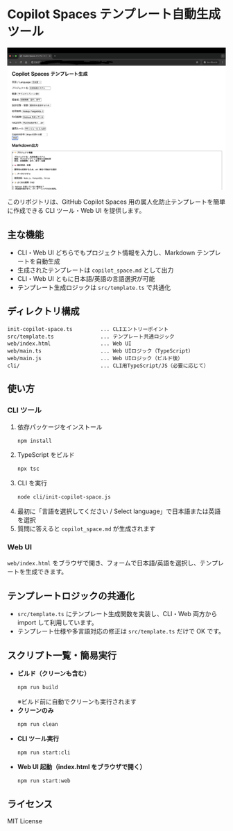 # Copilot Spaces テンプレート自動生成ツール

![Web UI プレビュー](assets/web-preview.png)

このリポジトリは、GitHub Copilot Spaces 用の属人化防止テンプレートを簡単に作成できる CLI ツール・Web UI を提供します。

## 主な機能

- CLI・Web UI どちらでもプロジェクト情報を入力し、Markdown テンプレートを自動生成
- 生成されたテンプレートは `copilot_space.md` として出力
- CLI・Web UI ともに日本語/英語の言語選択が可能
- テンプレート生成ロジックは `src/template.ts` で共通化

## ディレクトリ構成

```
init-copilot-space.ts         ... CLIエントリーポイント
src/template.ts               ... テンプレート共通ロジック
web/index.html                ... Web UI
web/main.ts                   ... Web UIロジック（TypeScript）
web/main.js                   ... Web UIロジック（ビルド後）
cli/                          ... CLI用TypeScript/JS（必要に応じて）
```

## 使い方

### CLI ツール

1. 依存パッケージをインストール
   ```sh
   npm install
   ```
2. TypeScript をビルド
   ```sh
   npx tsc
   ```
3. CLI を実行
   ```sh
   node cli/init-copilot-space.js
   ```
4. 最初に「言語を選択してください / Select language」で日本語または英語を選択
5. 質問に答えると `copilot_space.md` が生成されます

### Web UI

`web/index.html` をブラウザで開き、フォームで日本語/英語を選択し、テンプレートを生成できます。

## テンプレートロジックの共通化

- `src/template.ts` にテンプレート生成関数を実装し、CLI・Web 両方から import して利用しています。
- テンプレート仕様や多言語対応の修正は `src/template.ts` だけで OK です。

## スクリプト一覧・簡易実行

- **ビルド（クリーンも含む）**
  ```sh
  npm run build
  ```
  ※ビルド前に自動でクリーンも実行されます
- **クリーンのみ**
  ```sh
  npm run clean
  ```
- **CLI ツール実行**
  ```sh
  npm run start:cli
  ```
- **Web UI 起動（index.html をブラウザで開く）**
  ```sh
  npm run start:web
  ```

## ライセンス

MIT License
